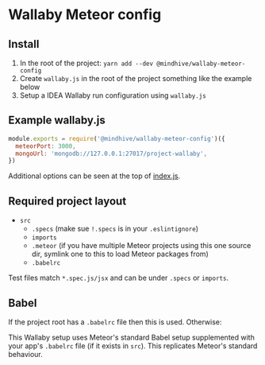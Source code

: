 # Wallaby Meteor config

## Install

1. In the root of the project: `yarn add --dev @mindhive/wallaby-meteor-config`
2. Create `wallaby.js` in the root of the project something like the example below
3. Setup a IDEA Wallaby run configuration using `wallaby.js`

## Example wallaby.js

````js
module.exports = require('@mindhive/wallaby-meteor-config')({
  meteorPort: 3000,
  mongoUrl: 'mongodb://127.0.0.1:27017/project-wallaby',
})
````

Additional options can be seen at the top of [index.js](https://github.com/mindhivenz/wallaby-meteor-config/blob/master/index.js).

## Required project layout

- `src`
  - `.specs` (make sue `!.specs` is in your `.eslintignore`)
  - `imports`
  - `.meteor` (if you have multiple Meteor projects using this one source dir, 
  		symlink one to this to load Meteor packages from)
  - `.babelrc`

Test files match `*.spec.js/jsx` and can be under `.specs` or `imports`.

## Babel

If the project root has a `.babelrc` file then this is used. Otherwise:

This Wallaby setup uses Meteor's standard Babel setup supplemented with 
your app's `.babelrc` file (if it exists in `src`). This replicates 
Meteor's standard behaviour. 
